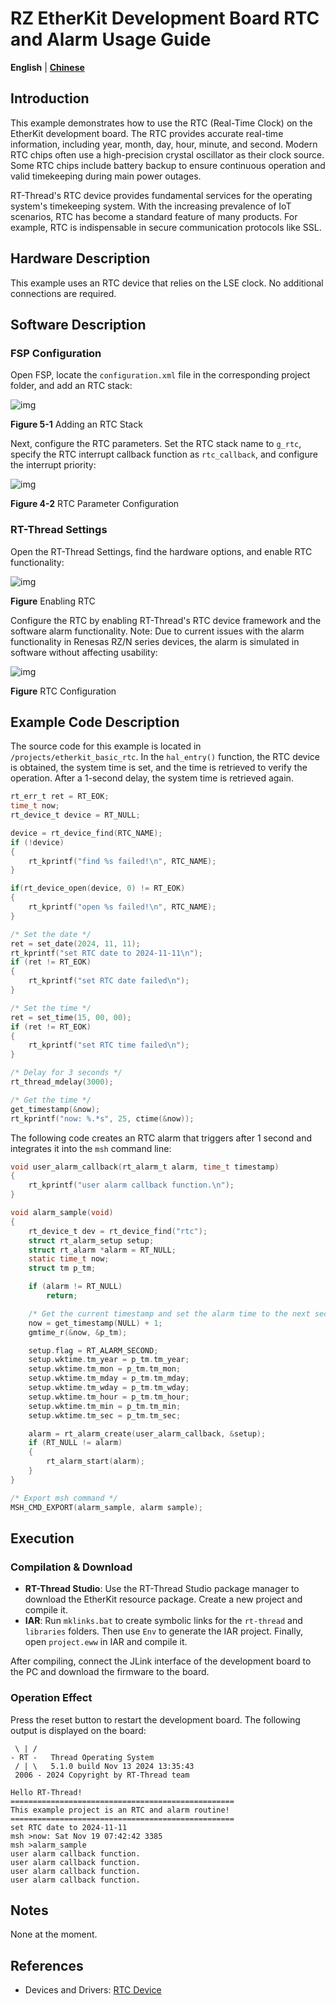 # RZ EtherKit Development Board RTC and Alarm Usage Guide

**English** | [**Chinese**](./README_zh.md)

## Introduction

This example demonstrates how to use the RTC (Real-Time Clock) on the EtherKit development board. The RTC provides accurate real-time information, including year, month, day, hour, minute, and second. Modern RTC chips often use a high-precision crystal oscillator as their clock source. Some RTC chips include battery backup to ensure continuous operation and valid timekeeping during main power outages.

RT-Thread's RTC device provides fundamental services for the operating system's timekeeping system. With the increasing prevalence of IoT scenarios, RTC has become a standard feature of many products. For example, RTC is indispensable in secure communication protocols like SSL.

## Hardware Description

This example uses an RTC device that relies on the LSE clock. No additional connections are required.

## Software Description

### FSP Configuration

Open FSP, locate the `configuration.xml` file in the corresponding project folder, and add an RTC stack:

![img](./figures/wps7.jpg)  

**Figure 5-1** Adding an RTC Stack

Next, configure the RTC parameters. Set the RTC stack name to `g_rtc`, specify the RTC interrupt callback function as `rtc_callback`, and configure the interrupt priority:

![img](./figures/wps8.jpg)  

**Figure 4-2** RTC Parameter Configuration

### RT-Thread Settings

Open the RT-Thread Settings, find the hardware options, and enable RTC functionality:

![img](./figures/wps9.jpg)  

**Figure** Enabling RTC

Configure the RTC by enabling RT-Thread's RTC device framework and the software alarm functionality. Note: Due to current issues with the alarm functionality in Renesas RZ/N series devices, the alarm is simulated in software without affecting usability:

![img](./figures/wps10.jpg)  

**Figure** RTC Configuration

## Example Code Description

The source code for this example is located in `/projects/etherkit_basic_rtc`. In the `hal_entry()` function, the RTC device is obtained, the system time is set, and the time is retrieved to verify the operation. After a 1-second delay, the system time is retrieved again.

```c
rt_err_t ret = RT_EOK;
time_t now;
rt_device_t device = RT_NULL;

device = rt_device_find(RTC_NAME);
if (!device)
{
    rt_kprintf("find %s failed!\n", RTC_NAME);
}

if(rt_device_open(device, 0) != RT_EOK)
{
    rt_kprintf("open %s failed!\n", RTC_NAME);
}

/* Set the date */
ret = set_date(2024, 11, 11);
rt_kprintf("set RTC date to 2024-11-11\n");
if (ret != RT_EOK)
{
    rt_kprintf("set RTC date failed\n");
}

/* Set the time */
ret = set_time(15, 00, 00);
if (ret != RT_EOK)
{
    rt_kprintf("set RTC time failed\n");
}

/* Delay for 3 seconds */
rt_thread_mdelay(3000);

/* Get the time */
get_timestamp(&now);
rt_kprintf("now: %.*s", 25, ctime(&now));
```

The following code creates an RTC alarm that triggers after 1 second and integrates it into the `msh` command line:

```c
void user_alarm_callback(rt_alarm_t alarm, time_t timestamp)
{
    rt_kprintf("user alarm callback function.\n");
}

void alarm_sample(void)
{
    rt_device_t dev = rt_device_find("rtc");
    struct rt_alarm_setup setup;
    struct rt_alarm *alarm = RT_NULL;
    static time_t now;
    struct tm p_tm;

    if (alarm != RT_NULL)
        return;

    /* Get the current timestamp and set the alarm time to the next second */
    now = get_timestamp(NULL) + 1;
    gmtime_r(&now, &p_tm);

    setup.flag = RT_ALARM_SECOND;
    setup.wktime.tm_year = p_tm.tm_year;
    setup.wktime.tm_mon = p_tm.tm_mon;
    setup.wktime.tm_mday = p_tm.tm_mday;
    setup.wktime.tm_wday = p_tm.tm_wday;
    setup.wktime.tm_hour = p_tm.tm_hour;
    setup.wktime.tm_min = p_tm.tm_min;
    setup.wktime.tm_sec = p_tm.tm_sec;

    alarm = rt_alarm_create(user_alarm_callback, &setup);
    if (RT_NULL != alarm)
    {
        rt_alarm_start(alarm);
    }
}

/* Export msh command */
MSH_CMD_EXPORT(alarm_sample, alarm sample);
```

## Execution

### Compilation & Download

- **RT-Thread Studio**: Use the RT-Thread Studio package manager to download the EtherKit resource package. Create a new project and compile it.  
- **IAR**: Run `mklinks.bat` to create symbolic links for the `rt-thread` and `libraries` folders. Then use `Env` to generate the IAR project. Finally, open `project.eww` in IAR and compile it.

After compiling, connect the JLink interface of the development board to the PC and download the firmware to the board.

### Operation Effect

Press the reset button to restart the development board. The following output is displayed on the board:

```
 \ | /
- RT -   Thread Operating System
 / | \   5.1.0 build Nov 13 2024 13:35:43
 2006 - 2024 Copyright by RT-Thread team

Hello RT-Thread!
==================================================
This example project is an RTC and alarm routine!
==================================================
set RTC date to 2024-11-11
msh >now: Sat Nov 19 07:42:42 3385
msh >alarm_sample
user alarm callback function.
user alarm callback function.
user alarm callback function.
user alarm callback function.
```

## Notes

None at the moment.

## References

- Devices and Drivers: [RTC Device](https://www.rt-thread.org/document/site/#/rt-thread-version/rt-thread-standard/programming-manual/device/rtc/rtc)